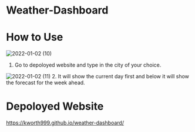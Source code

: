 # Weather-Dashboard

# How to Use

![2022-01-02 (10)](https://user-images.githubusercontent.com/74362605/147886487-cbe21ec1-df8e-44c9-9204-1aa74cd6c961.png)
1. Go to depoloyed website and type in the city of your choice.

![2022-01-02 (11)](https://user-images.githubusercontent.com/74362605/147886493-339bbec5-2d54-4b5a-b8f7-571c2c98ee7f.png)
2. It will show the current day first and below it will show the forecast for the week ahead.

# Depoloyed Website 

https://kworth999.github.io/weather-dashboard/
